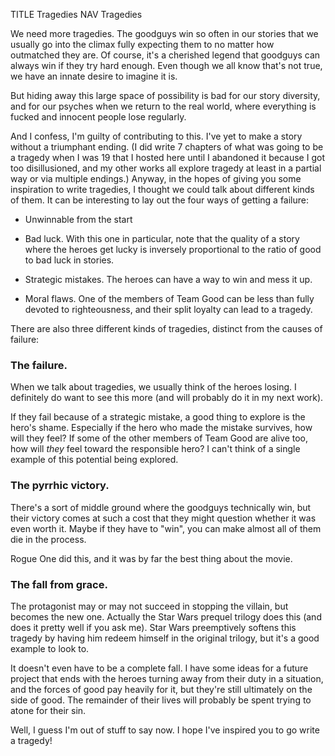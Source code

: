 TITLE Tragedies
NAV Tragedies

We need more tragedies. The goodguys win so often in our stories that we usually go into the climax fully expecting them to no matter how outmatched they are. Of course, it's a cherished legend that goodguys can always win if they try hard enough. Even though we all know that's not true, we have an innate desire to imagine it is.

But hiding away this large space of possibility is bad for our story diversity, and for our psyches when we return to the real world, where everything is fucked and innocent people lose regularly.

And I confess, I'm guilty of contributing to this. I've yet to make a story without a triumphant ending. (I did write 7 chapters of what was going to be a tragedy when I was 19 that I hosted here until I abandoned it because I got too disillusioned, and my other works all explore tragedy at least in a partial way or via multiple endings.) Anyway, in the hopes of giving you some inspiration to write tragedies, I thought we could talk about different kinds of them. It can be interesting to lay out the four ways of getting a failure:

* Unwinnable from the start

* Bad luck. With this one in particular, note that the quality of a story where the heroes get lucky is inversely proportional to the ratio of good to bad luck in stories.

* Strategic mistakes. The heroes can have a way to win and mess it up.

* Moral flaws. One of the members of Team Good can be less than fully devoted to righteousness, and their split loyalty can lead to a tragedy.

There are also three different kinds of tragedies, distinct from the causes of failure:

### The failure.

When we talk about tragedies, we usually think of the heroes losing. I definitely do want to see this more (and will probably do it in my next work).

If they fail because of a strategic mistake, a good thing to explore is the hero's shame. Especially if the hero who made the mistake survives, how will they feel? If some of the other members of Team Good are alive too, how will *they* feel toward the responsible hero? I can't think of a single example of this potential being explored.

### The pyrrhic victory.

There's a sort of middle ground where the goodguys technically win, but their victory comes at such a cost that they might question whether it was even worth it. Maybe if they have to "win", you can make almost all of them die in the process.

Rogue One did this, and it was by far the best thing about the movie.

### The fall from grace.

The protagonist may or may not succeed in stopping the villain, but becomes the new one. Actually the Star Wars prequel trilogy does this (and does it pretty well if you ask me). Star Wars preemptively softens this tragedy by having him redeem himself in the original trilogy, but it's a good example to look to.

It doesn't even have to be a complete fall. I have some ideas for a future project that ends with the heroes turning away from their duty in a situation, and the forces of good pay heavily for it, but they're still ultimately on the side of good. The remainder of their lives will probably be spent trying to atone for their sin.

Well, I guess I'm out of stuff to say now. I hope I've inspired you to go write a tragedy!
